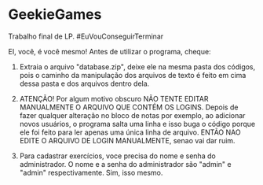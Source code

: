 # GeekieGames
Trabalho final de LP. #EuVouConseguirTerminar

EI, você, é você mesmo! Antes de utilizar o programa, cheque: 

1. Extraia o arquivo "database.zip", deixe ele na mesma pasta dos códigos, pois o caminho da manipulação dos arquivos de texto é feito em cima dessa pasta e dos arquivos dentro dela.

2. ATENÇÃO! Por algum motivo obscuro NÃO TENTE EDITAR MANUALMENTE O ARQUIVO QUE CONTÉM OS LOGINS. Depois de fazer qualquer alteração no bloco de notas por exemplo, ao adicionar novos usuários, o programa salta uma linha e isso buga o código porque ele foi feito para ler apenas uma única linha de arquivo. ENTÃO NAO EDITE O ARQUIVO DE LOGIN MANUALMENTE, senao vai dar ruim.

3. Para cadastrar exercícios, voce precisa do nome e senha do administrador. O nome e a senha do administrador são "admin" e "admin" respectivamente. Sim, isso mesmo.
